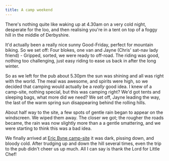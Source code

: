 ```yaml
---
title: A camp weekend
---
```

There's nothing quite like waking up at 4.30am on a very cold night, desperate for the loo, and then realising you're in a tent on top of a foggy hill in the middle of Derbyshire. 

It'd actually been a really nice sunny Good-Friday, perfect for mountain biking. So we set off: Four blokes, one van and Jayne (Chris' sat-nav lady friend) - Gripped, sorted, we were ready to off-road. The riding was good, nothing too challenging, just easy riding to ease us back in after the long winter. 

So as we left for the pub about 5.30pm the sun was shining and all was right with the world. The meal was awesome, and spirits were high, so we decided that camping would actually be a *really* good idea. I knew of a camp-site, nothing special, but this was camping right? We'd got tents and sleeping bags, what more did we need? We set off, Jayne leading the way, the last of the warm spring sun disappearing behind the rolling hills. 

About half way to the site, a few spots of gentle rain began to appear on the windscreen. We wiped them away. The closer we got; the rougher the roads became, the rain was now slightly more than a a gentle smattering, and we were starting to think this was a bad idea. 

We finally arrived at [Eric Byne camp-site](http://www.peakdistrict.org/pubs/access4all/byne.htm) it was dark, pissing down, and bloody cold. After trudging up and down the hill several times, even the trip to the pub didn't cheer us up much. All I can say is thank the Lord for Little Chef!